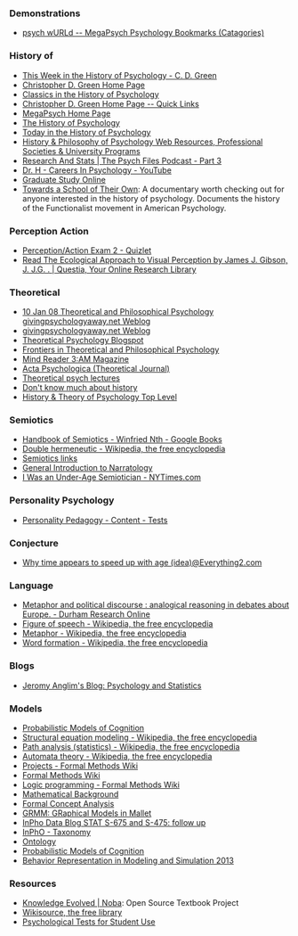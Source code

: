 <!-- 
.. title: Psychology Links
.. slug: psychology-links
.. date: 2015-09-10 15:15:35 UTC-04:00
.. tags: 
.. category: 
.. link: 
.. description: 
.. type: text
-->


### Demonstrations

-    [psych wURLd -- MegaPsych Psychology Bookmarks (Catagories)](http://www.tulsa.oklahoma.net/~jnichols/bookmarks.html)

### History of

-    [This Week in the History of Psychology - C. D. Green](http://www.yorku.ca/christo/podcasts/)
-    [Christopher D. Green Home Page](http://www.yorku.ca/christo/)
-    [Classics in the History of Psychology](http://psychclassics.yorku.ca/what.htm)
-    [Christopher D. Green Home Page -- Quick Links](http://www.yorku.ca/christo/resource.htm)
-    [MegaPsych Home Page](http://www.tulsa.oklahoma.net/~jnichols/megapsych.html)
-    [The History of Psychology](http://webspace.ship.edu/cgboer/historyofpsych.html)
-    [Today in the History of Psychology](http://www.cwu.edu/~warren/today.html)
-    [History & Philosophy of Psychology Web Resources, Professional Societies & University Programs](http://www.psych.yorku.ca/orgs/resource/profsocs.htm)
-    [Research And Stats | The Psych Files Podcast - Part 3](http://www.thepsychfiles.com/category/topics/research-and-stats/page/3/)
-    [Dr. H - Careers In Psychology - YouTube](http://www.youtube.com/user/drhcareersinpsycholo)
-    [Graduate Study Online](http://www.apa.org/pubs/databases/gradstudy/index.aspx)
-    [Towards a School of Their Own](https://www.youtube.com/watch?v=oAZ-Q35-fOI): A documentary worth checking out for anyone interested in the history of psychology. Documents the history of the Functionalist movement in American Psychology. 

### Perception Action

-    [Perception/Action Exam 2 - Quizlet](http://quizlet.com/27962718/new)
-    [Read The Ecological Approach to Visual Perception by James J. Gibson, J. J.G. . | Questia, Your Online Research Library](http://www.questia.com/read/9550754/the-ecological-approach-to-visual-perception)

### Theoretical

-    [10 Jan 08  Theoretical and Philosophical Psychology  givingpsychologyaway.net Weblog](http://givingpsychologyaway.wordpress.com/2008/01/10/10-jan-08-theoretical-and-philosophical-psychology/)
-    [givingpsychologyaway.net Weblog](http://givingpsychologyaway.wordpress.com)
-    [Theoretical Psychology Blogspot](http://theoretical-psychology.blogspot.com)
-    [Frontiers in Theoretical and Philosophical Psychology](http://www.frontiersin.org/theoretical_and_philosophical_psychology)
-    [Mind Reader  3:AM Magazine](http://www.3ammagazine.com/3am/mind-reader/)
-    [Acta Psychologica (Theoretical Journal)](http://www.journals.elsevier.com/acta-psychologica/#description)
-    [Theoretical psych lectures](http://podcasts.ox.ac.uk/search?terms=psychology)
-    [Don't know much about history](http://www.apa.org/monitor/2010/02/history.aspx)
-    [History & Theory of Psychology Top Level](http://hv.greenspun.com/bboard/q-and-a.tcl?topic=History+%26+Theory+of+Psychology)

### Semiotics

-    [Handbook of Semiotics - Winfried Nth - Google Books](http://books.google.com/books?id=rHA4KQcPeNgC&pg=PA103#v=onepage&q&f=false)
-    [Double hermeneutic - Wikipedia, the free encyclopedia](http://en.wikipedia.org/wiki/Double_hermeneutic)
-    [Semiotics links](http://www.umbertoeco.com/en/semiotics-links.html)
-    [General Introduction to Narratology](http://www.cla.purdue.edu/english/theory/narratology/modules/introduction.html)
-    [I Was an Under-Age Semiotician - NYTimes.com](http://www.nytimes.com/2011/10/16/books/review/i-was-an-under-age-semiotician.html?pagewanted=all&_r=1&)

### Personality Psychology

-    [Personality Pedagogy - Content - Tests](http://personalitypedagogy.arcadia.edu/pmwiki/pmwiki.php?n=Content.Tests)

### Conjecture

-    [Why time appears to speed up with age (idea)@Everything2.com](http://everything2.com/user/Professor+Pi/writeups/Why+time+appears+to+speed+up+with+age)

### Language

-    [Metaphor and political discourse : analogical reasoning in debates about Europe. - Durham Research Online](http://dro.dur.ac.uk/2019/)
-    [Figure of speech - Wikipedia, the free encyclopedia](http://en.wikipedia.org/wiki/Figure_of_speech#The_four_fundamental_operations)
-    [Metaphor - Wikipedia, the free encyclopedia](http://en.wikipedia.org/wiki/Metaphor#Comparison_with_other_types_of_analogy)
-    [Word formation - Wikipedia, the free encyclopedia](http://en.wikipedia.org/wiki/Word_formation)

### Blogs

-    [Jeromy Anglim's Blog: Psychology and Statistics](http://jeromyanglim.blogspot.com)

### Models

-    [Probabilistic Models of Cognition](https://probmods.org)
-    [Structural equation modeling - Wikipedia, the free encyclopedia](https://en.wikipedia.org/wiki/Structural_equation_model)
-    [Path analysis (statistics) - Wikipedia, the free encyclopedia](https://en.wikipedia.org/wiki/Path_analysis_(statistics))
-    [Automata theory - Wikipedia, the free encyclopedia](http://en.wikipedia.org/wiki/Automata_theory)
-    [Projects - Formal Methods Wiki](http://formalmethods.wikia.com/wiki/Projects)
-    [Formal Methods Wiki](http://formalmethods.wikia.com/wiki/Formal_Methods_Wiki)
-    [Logic programming - Formal Methods Wiki](http://formalmethods.wikia.com/wiki/Logic_programming)
-    [Mathematical Background](http://www.jfsowa.com/logic/math.htm#FCA)
-    [Formal Concept Analysis](http://www.math.tu-dresden.de/~ganter/fba.html)
-    [GRMM: GRaphical Models in Mallet](http://mallet.cs.umass.edu/grmm/index.php)
-    [InPho Data Blog  STAT S-675 and S-475: follow up](https://inpho.cogs.indiana.edu/datablog/stat-s-675-and-s-475-follow-up/#more-457)
-    [InPhO - Taxonomy](https://inpho.cogs.indiana.edu/taxonomy)
-    [Ontology](http://www.jfsowa.com/ontology/index.htm)
-    [Probabilistic Models of Cognition](https://probmods.org)
-    [Behavior Representation in Modeling and Simulation 2013](http://cc.ist.psu.edu/BRIMS2013/archives/2013/)



### Resources

-    [Knowledge Evolved | Noba](http://nobaproject.com): Open Source Textbook Project
-    [Wikisource, the free library](http://en.wikisource.org/wiki/Main_Page)
-    [Psychological Tests for Student Use](http://www.yorku.ca/rokada/psyctest/)

